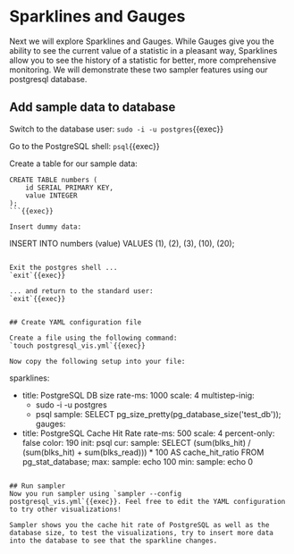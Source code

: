 # Sparklines and Gauges

Next we will explore Sparklines and Gauges. While Gauges give you the ability to see the current value of a statistic in a pleasant way, Sparklines allow you to see the history of a statistic for better, more comprehensive monitoring. We will demonstrate these two sampler features using our postgresql database.

## Add sample data to database
Switch to the database user:
`sudo -i -u postgres`{{exec}}

Go to the PostgreSQL shell:
`psql`{{exec}}

Create a table for our sample data:
```
CREATE TABLE numbers (
    id SERIAL PRIMARY KEY,
    value INTEGER
);
```{{exec}}

Insert dummy data:
```
INSERT INTO numbers (value) VALUES 
(1),
(2),
(3),
(10),
(20);
```{{exec}}

Exit the postgres shell ...
`exit`{{exec}}

... and return to the standard user:
`exit`{{exec}}


## Create YAML configuration file

Create a file using the following command:
`touch postgresql_vis.yml`{{exec}}

Now copy the following setup into your file:
```
sparklines:
  - title: PostgreSQL DB size
    rate-ms: 1000 
    scale: 4 
    multistep-inig: 
      - sudo -i -u postgres
      - psql
    sample: SELECT pg_size_pretty(pg_database_size('test_db'));
gauges:
  - title: PostgreSQL Cache Hit Rate
    rate-ms: 500
    scale: 4
    percent-only: false
    color: 190
    init: psql
    cur:
      sample: SELECT (sum(blks_hit) / (sum(blks_hit) + sum(blks_read))) * 100 AS cache_hit_ratio FROM pg_stat_database;
    max:
      sample: echo 100
    min:
      sample: echo 0
```{{copy}}

## Run sampler
Now you run sampler using `sampler --config postgresql_vis.yml`{{exec}}. Feel free to edit the YAML configuration to try other visualizations!

Sampler shows you the cache hit rate of PostgreSQL as well as the database size, to test the visualizations, try to insert more data into the database to see that the sparkline changes.